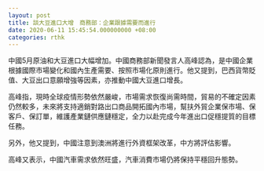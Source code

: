 ```yaml
---
layout: post
title: 談大豆進口大增　商務部：企業跟據需要而進行
date: 2020-06-11 15:45:54.000000000 +08:00
categories: rthk
---
```


中國5月原油和大豆進口大幅增加。中國商務部新聞發言人高峰認為，是中國企業根據國際市場變化和國內生產需要、按照市場化原則進行。他又提到，巴西貨幣貶值、大豆出口意願增強等因素，亦推動中國大豆進口增長。

高峰指，現時全球疫情形勢依然嚴峻，市場需求恢復尚需時間，貿易的不確定因素仍然較多，未來將支持適銷對路出口商品開拓國內市場，幫扶外貿企業保市場、保客戶、保訂單，維護產業鏈供應鏈穩定，全力以赴完成今年進出口促穩提質的目標任務。

另外，他又提到，中國注意到澳洲將進行外資框架改革，中方將評估影響。

高峰又表示，中國汽車需求依然旺盛，汽車消費市場仍將保持平穩回升態勢。
